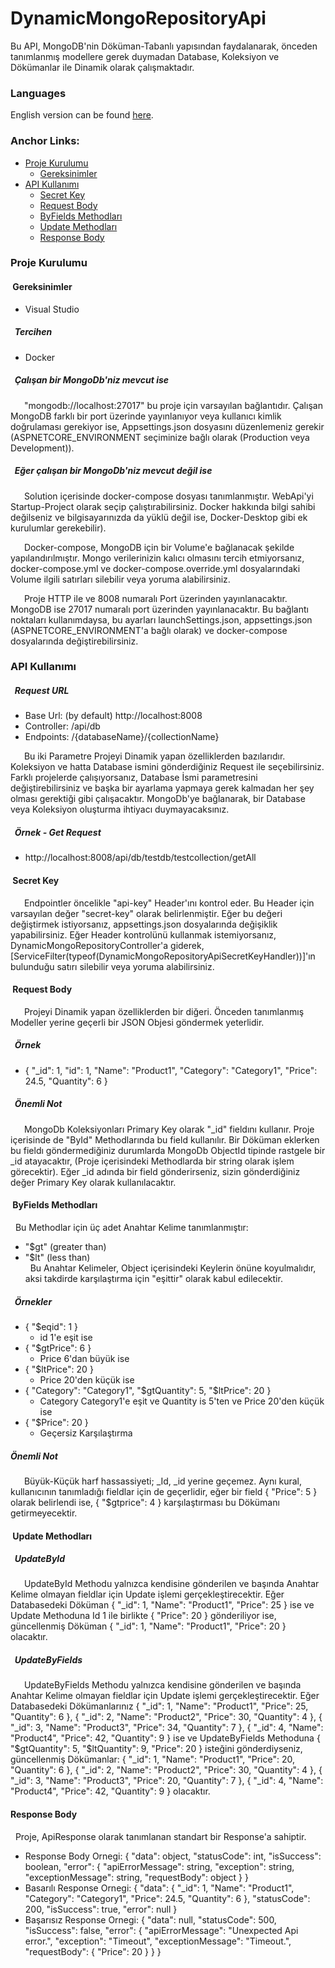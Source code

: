 # DynamicMongoRepositoryApi
Bu API, MongoDB'nin Döküman-Tabanlı yapısından faydalanarak, önceden tanımlanmış modellere gerek duymadan Database, Koleksiyon ve Dökümanlar ile Dinamik olarak çalışmaktadır.

### Languages

English version can be found [here](https://github.com/BarisClb/DynamicMongoRepositoryApi/blob/master/README.md).

### Anchor Links:

- [Proje Kurulumu](#proje-kurulumu)
  - [Gereksinimler](#gereksinimler)
- [API Kullanımı](#api-kullanimi)
  - [Secret Key](#secret-key)
  - [Request Body](#request-body)
  - [ByFields Methodları](#byfields-methodları)
  - [Update Methodları](#update-methodları)
  - [Response Body](#response-body)

### Proje Kurulumu

#### &nbsp;Gereksinimler

- Visual Studio

##### &nbsp; Tercihen

- Docker

##### &nbsp; Çalışan bir MongoDb'niz mevcut ise

&emsp;&nbsp; "mongodb://localhost:27017" bu proje için varsayılan bağlantıdır. Çalışan MongoDB farklı bir port üzerinde yayınlanıyor veya kullanıcı kimlik doğrulaması gerekiyor ise, Appsettings.json dosyasını düzenlemeniz gerekir (ASPNETCORE_ENVIRONMENT seçiminize bağlı olarak (Production veya Development)).

##### &nbsp; Eğer çalışan bir MongoDb'niz mevcut değil ise

&emsp;&nbsp; Solution içerisinde docker-compose dosyası tanımlanmıştır. WebApi'yi Startup-Project olarak seçip çalıştırabilirsiniz. Docker hakkında bilgi sahibi değilseniz ve bilgisayarınızda da yüklü değil ise, Docker-Desktop gibi ek kurulumlar gerekebilir).  
  
&emsp;&nbsp; Docker-compose, MongoDB için bir Volume'e bağlanacak şekilde yapılandırılmıştır. Mongo verilerinizin kalıcı olmasını tercih etmiyorsanız, docker-compose.yml ve docker-compose.override.yml dosyalarındaki Volume ilgili satırları silebilir veya yoruma alabilirsiniz.  
  
&emsp;&nbsp; Proje HTTP ile ve 8008 numaralı Port üzerinden yayınlanacaktır. MongoDB ise 27017 numaralı port üzerinden yayınlanacaktır. Bu bağlantı noktaları kullanımdaysa, bu ayarları launchSettings.json, appsettings.json (ASPNETCORE_ENVIRONMENT'a bağlı olarak) ve docker-compose dosyalarında değiştirebilirsiniz.

### API Kullanımı

##### &nbsp; Request URL

- Base Url: (by default) http://localhost:8008
- Controller: /api/db
- Endpoints: /{databaseName}/{collectionName}

&emsp;&nbsp; Bu iki Parametre Projeyi Dinamik yapan özelliklerden bazılarıdır. Koleksiyon ve hatta Database ismini gönderdiğiniz Request ile seçebilirsiniz. Farklı projelerde çalışıyorsanız, Database İsmi parametresini değiştirebilirsiniz ve başka bir ayarlama yapmaya gerek kalmadan her şey olması gerektiği gibi çalışacaktır. MongoDb'ye bağlanarak, bir Database veya Koleksiyon oluşturma ihtiyacı duymayacaksınız.

##### &nbsp; Örnek - Get Request

- http://localhost:8008/api/db/testdb/testcollection/getAll

#### &nbsp;Secret Key

&emsp;&nbsp; Endpointler öncelikle "api-key" Header'ını kontrol eder. Bu Header için varsayılan değer "secret-key" olarak belirlenmiştir. Eğer bu değeri değiştirmek istiyorsanız, appsettings.json dosyalarında değişiklik yapabilirsiniz. Eğer Header kontrolünü kullanmak istemiyorsanız, DynamicMongoRepositoryController'a giderek, [ServiceFilter(typeof(DynamicMongoRepositoryApiSecretKeyHandler))]'ın bulunduğu satırı silebilir veya yoruma alabilirsiniz.

#### &nbsp;Request Body

&emsp;&nbsp; Projeyi Dinamik yapan özelliklerden bir diğeri. Önceden tanımlanmış Modeller yerine geçerli bir JSON Objesi göndermek yeterlidir.

##### &nbsp; Örnek

- { "_id": 1, "id": 1, "Name": "Product1", "Category": "Category1", "Price": 24.5, "Quantity": 6 }

##### &nbsp; Önemli Not

&emsp;&nbsp; MongoDb Koleksiyonları Primary Key olarak "_id" fieldını kullanır. Proje içerisinde de "ById" Methodlarında bu field kullanılır. Bir Döküman eklerken bu fieldı göndermediğiniz durumlarda MongoDb ObjectId tipinde rastgele bir _id atayacaktır, (Proje içerisindeki Methodlarda bir string olarak işlem görecektir). Eğer _id adında bir field gönderirseniz, sizin gönderdiğiniz değer Primary Key olarak kullanılacaktır.

#### &nbsp;ByFields Methodları

&nbsp; Bu Methodlar için üç adet Anahtar Kelime tanımlanmıştır: 
- "$gt" (greater than)
- "$lt" (less than)  
&nbsp; Bu Anahtar Kelimeler, Object içerisindeki Keylerin önüne koyulmalıdır, aksi takdirde karşılaştırma için "eşittir" olarak kabul edilecektir.

##### &nbsp; Örnekler

- { "$eqid": 1 }
  - id 1'e eşit ise
- { "$gtPrice": 6 }
  - Price 6'dan büyük ise
- { "$ltPrice": 20 }
  - Price 20'den küçük ise
- { "Category": "Category1", "$gtQuantity": 5, "$ltPrice": 20 }
  - Category Category1'e eşit ve Quantity is 5'ten ve Price 20'den küçük ise
- { "$Price": 20 }
  - Geçersiz Karşılaştırma  

##### Önemli Not

&emsp;&nbsp; Büyük-Küçük harf hassassiyeti; _Id, _id yerine geçemez. Aynı kural, kullanıcının tanımladığı fieldlar için de geçerlidir, eğer bir field { "Price": 5 } olarak belirlendi ise, { "$gtprice": 4 } karşılaştırması bu Dökümanı getirmeyecektir.

#### &nbsp;Update Methodları

##### &nbsp; UpdateById

&emsp;&nbsp; UpdateById Methodu yalnızca kendisine gönderilen ve başında Anahtar Kelime olmayan fieldlar için Update işlemi gerçekleştirecektir. Eğer Databasedeki Döküman { "_id": 1, "Name": "Product1", "Price": 25 } ise ve Update Methoduna Id 1 ile birlikte { "Price": 20 } gönderiliyor ise, güncellenmiş Döküman { "_id": 1, "Name": "Product1", "Price": 20 } olacaktır.

##### &nbsp; UpdateByFields

&emsp;&nbsp; UpdateByFields Methodu yalnızca kendisine gönderilen ve başında Anahtar Kelime olmayan fieldlar için Update işlemi gerçekleştirecektir. Eğer Databasedeki Dökümanlarınız { "_id": 1, "Name": "Product1", "Price": 25, "Quantity": 6 }, { "_id": 2, "Name": "Product2", "Price": 30, "Quantity": 4 }, { "_id": 3, "Name": "Product3", "Price": 34, "Quantity": 7 }, { "_id": 4, "Name": "Product4", "Price": 42, "Quantity": 9 } ise ve UpdateByFields Methoduna { "$gtQuantity": 5, "$ltQuantity": 9, "Price": 20 } isteğini gönderdiyseniz, güncellenmiş Dökümanlar: { "_id": 1, "Name": "Product1", "Price": 20, "Quantity": 6 }, { "_id": 2, "Name": "Product2", "Price": 30, "Quantity": 4 }, { "_id": 3, "Name": "Product3", "Price": 20, "Quantity": 7 }, { "_id": 4, "Name": "Product4", "Price": 42, "Quantity": 9 } olacaktır.

#### Response Body

&nbsp; Proje, ApiResponse olarak tanımlanan standart bir Response'a sahiptir.

- Response Body Ornegi: { "data": object, "statusCode": int, "isSuccess": boolean, "error": { "apiErrorMessage": string, "exception": string, "exceptionMessage": string, "requestBody": object } }
- Basarılı Response Ornegi: { "data": { "_id": 1, "Name": "Product1", "Category": "Category1", "Price": 24.5, "Quantity": 6 }, "statusCode": 200, "isSuccess": true, "error": null }
- Başarısız Response Ornegi: { "data": null, "statusCode": 500, "isSuccess": false, "error": { "apiErrorMessage": "Unexpected Api error.", "exception": "Timeout", "exceptionMessage": "Timeout.", "requestBody": { "Price": 20 } } }

